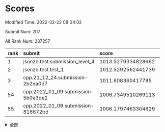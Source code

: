 # Scores

Modified Time: 2022-02-22 08:04:02

Submit Num: 207

All Rank Num: 237257

| rank |               submit               |       score        |       sigma        | pk_num |
| :--- | :--------------------------------- | :----------------- | :----------------- | :----- |
| 1    | jsonzb.test.submission_level_4     | 1013.5279334828662 | 0.8175705285445956 | 4581   |
| 2    | jsonzb.test.test_1                 | 1012.5292562441739 | 0.7874550220135149 | 4592   |
| 3    | cpp.21_12_24.submission-2b2ea0d7   | 1011.608360417785  | 0.7940893988635002 | 4583   |
| 54   | cpp.2022_01_09.submission-5b0e3de2 | 1006.7349510269113 | 0.739780373076845  | 4577   |
| 55   | cpp.2022_01_09.submission-816672bd | 1006.1797463304629 | 0.7226223892568125 | 4587   |


<details>
<summary>全部</summary>

| rank |                 submit                 |       score        |       sigma        | pk_num |
| :--- | :------------------------------------- | :----------------- | :----------------- | :----- |
| 1    | jsonzb.test.submission_level_4         | 1013.5279334828662 | 0.8175705285445956 | 4581   |
| 2    | jsonzb.test.test_1                     | 1012.5292562441739 | 0.7874550220135149 | 4592   |
| 3    | cpp.21_12_24.submission-2b2ea0d7       | 1011.608360417785  | 0.7940893988635002 | 4583   |
| 4    | gobigger.level_3.submission_level_3_21 | 1011.31365851874   | 0.7479079902511683 | 4586   |
| 5    | gobigger.level_3.submission_level_3_39 | 1011.2256081598869 | 0.7733709463095008 | 4585   |
| 6    | gobigger.level_3.submission_level_3_48 | 1011.1895534546053 | 0.7752133357867742 | 4581   |
| 7    | gobigger.level_3.submission_level_3_11 | 1011.0483417949719 | 0.7657524750370615 | 4590   |
| 8    | gobigger.level_3.submission_level_3_28 | 1011.0056974775657 | 0.7945070142841676 | 4584   |
| 9    | gobigger.level_3.submission_level_3_27 | 1010.8213776188308 | 0.7672071310797608 | 4583   |
| 10   | gobigger.level_3.submission_level_3_1  | 1010.793562516799  | 0.7640590738394776 | 4586   |
| 11   | gobigger.level_3.submission_level_3_8  | 1010.7378576679466 | 0.7520619569187735 | 4581   |
| 12   | gobigger.level_3.submission_level_3_44 | 1010.5891778313463 | 0.7664489561348931 | 4583   |
| 13   | gobigger.level_3.submission_level_3_34 | 1010.5876942761187 | 0.787898336766811  | 4583   |
| 14   | gobigger.level_3.submission_level_3_29 | 1010.5814208115249 | 0.773536731483032  | 4581   |
| 15   | gobigger.level_3.submission_level_3_15 | 1010.4182225643416 | 0.749296384488866  | 4589   |
| 16   | gobigger.level_3.submission_level_3_45 | 1010.3894027402857 | 0.758342114443313  | 4583   |
| 17   | gobigger.level_3.submission_level_3_6  | 1010.3598135647997 | 0.7611299353089974 | 4587   |
| 18   | gobigger.level_3.submission_level_3_38 | 1010.30150484444   | 0.751880044381634  | 4587   |
| 19   | gobigger.level_3.submission_level_3_32 | 1010.2950408407377 | 0.7728051765953996 | 4581   |
| 20   | gobigger.level_3.submission_level_3_7  | 1010.2153508524055 | 0.7695989511484503 | 4585   |
| 21   | gobigger.level_3.submission_level_3_19 | 1010.2032083673316 | 0.7748029965475774 | 4589   |
| 22   | gobigger.level_3.submission_level_3_30 | 1010.1211423069279 | 0.7669120941501746 | 4588   |
| 23   | gobigger.level_3.submission_level_3_42 | 1010.0828546129693 | 0.7443501085033776 | 4579   |
| 24   | gobigger.level_3.submission_level_3_0  | 1010.0319213485546 | 0.7547859309119753 | 4585   |
| 25   | gobigger.level_3.submission_level_3_35 | 1010.0026656891763 | 0.7693469137198754 | 4590   |
| 26   | gobigger.level_3.submission_level_3_33 | 1009.9620022764217 | 0.7606849926423833 | 4587   |
| 27   | gobigger.level_3.submission_level_3_17 | 1009.8856654377981 | 0.7712134694363997 | 4583   |
| 28   | gobigger.level_3.submission_level_3_25 | 1009.7876859643244 | 0.7625894285117782 | 4584   |
| 29   | gobigger.level_3.submission_level_3_41 | 1009.76312251362   | 0.7524507313584446 | 4582   |
| 30   | gobigger.level_3.submission_level_3_49 | 1009.7279733401879 | 0.7617640279111176 | 4584   |
| 31   | gobigger.level_3.submission_level_3_9  | 1009.7229519214695 | 0.7591397731560979 | 4588   |
| 32   | gobigger.level_3.submission_level_3_24 | 1009.6972930962635 | 0.7442454535505487 | 4584   |
| 33   | gobigger.level_3.submission_level_3_3  | 1009.69432600925   | 0.7661872397703352 | 4588   |
| 34   | gobigger.level_3.submission_level_3_16 | 1009.5886462771396 | 0.7457735024540786 | 4588   |
| 35   | gobigger.level_3.submission_level_3_46 | 1009.4396456673409 | 0.7514132814358514 | 4588   |
| 36   | gobigger.level_3.submission_level_3_31 | 1009.3947439418258 | 0.7707342319522641 | 4581   |
| 37   | gobigger.level_3.submission_level_3_12 | 1009.2639903340133 | 0.7567084812516773 | 4585   |
| 38   | gobigger.level_3.submission_level_3_2  | 1009.2516345803466 | 0.7439314882778104 | 4579   |
| 39   | gobigger.level_3.submission_level_3_36 | 1009.2232424367943 | 0.7603356813366586 | 4587   |
| 40   | gobigger.level_3.submission_level_3_23 | 1008.9803371163513 | 0.737281428602885  | 4585   |
| 41   | gobigger.level_3.submission_level_3_47 | 1008.9566957777786 | 0.7484982337019928 | 4589   |
| 42   | gobigger.level_3.submission_level_3_18 | 1008.9224402985468 | 0.7385587005284134 | 4582   |
| 43   | gobigger.level_3.submission_level_3_37 | 1008.9198766738789 | 0.7624805926337417 | 4576   |
| 44   | gobigger.level_3.submission_level_3_14 | 1008.8617262168528 | 0.7369429119768824 | 4583   |
| 45   | gobigger.level_3.submission_level_3_4  | 1008.8564021531806 | 0.7319755729718357 | 4586   |
| 46   | gobigger.level_3.submission_level_3_10 | 1008.833917204414  | 0.7459513327884102 | 4587   |
| 47   | gobigger.level_3.submission_level_3_13 | 1008.7931653224176 | 0.725410581108271  | 4585   |
| 48   | gobigger.level_3.submission_level_3_43 | 1008.7585613062396 | 0.7547254010559424 | 4590   |
| 49   | gobigger.level_3.submission_level_3_20 | 1008.699438329678  | 0.7313128796976511 | 4592   |
| 50   | gobigger.level_3.submission_level_3_5  | 1008.6462558587532 | 0.7374540860090695 | 4581   |
| 51   | gobigger.level_3.submission_level_3_22 | 1008.6037341831051 | 0.7594515042358914 | 4584   |
| 52   | gobigger.level_3.submission_level_3_40 | 1008.2787868174798 | 0.7377615970580268 | 4586   |
| 53   | gobigger.level_3.submission_level_3_26 | 1008.2383618475468 | 0.740182904954532  | 4587   |
| 54   | cpp.2022_01_09.submission-5b0e3de2     | 1006.7349510269113 | 0.739780373076845  | 4577   |
| 55   | cpp.2022_01_09.submission-816672bd     | 1006.1797463304629 | 0.7226223892568125 | 4587   |
| 56   | gobigger.level_1.submission_level_1_12 | 1005.1373681406841 | 0.7183672046855211 | 4588   |
| 57   | gobigger.level_1.submission_level_1_26 | 1004.8144900583906 | 0.7174214174200944 | 4583   |
| 58   | gobigger.level_1.submission_level_1_27 | 1004.7026363722208 | 0.7182581310387071 | 4582   |
| 59   | gobigger.level_1.submission_level_1_38 | 1004.6680799800029 | 0.7098653333109188 | 4586   |
| 60   | gobigger.level_1.submission_level_1_30 | 1004.5515352995451 | 0.7339971632027145 | 4587   |
| 61   | gobigger.level_1.submission_level_1_32 | 1004.5453228373747 | 0.7278942678117661 | 4586   |
| 62   | gobigger.level_1.submission_level_1_33 | 1004.249319565321  | 0.7107683381302362 | 4589   |
| 63   | gobigger.level_1.submission_level_1_14 | 1004.0983851421734 | 0.726597994911084  | 4586   |
| 64   | gobigger.level_1.submission_level_1_35 | 1004.0725528895929 | 0.7100110540617491 | 4583   |
| 65   | gobigger.level_1.submission_level_1_34 | 1003.9723073506391 | 0.7176499757078892 | 4580   |
| 66   | gobigger.level_1.submission_level_1_1  | 1003.9395761437706 | 0.7239248052221753 | 4587   |
| 67   | gobigger.level_1.submission_level_1_31 | 1003.9247409453598 | 0.7246590465191188 | 4582   |
| 68   | gobigger.level_1.submission_level_1_9  | 1003.8491663521606 | 0.7160514171869291 | 4589   |
| 69   | gobigger.level_1.submission_level_1_46 | 1003.828048559316  | 0.722533909693741  | 4585   |
| 70   | gobigger.level_1.submission_level_1_2  | 1003.7930911187234 | 0.7218660202997343 | 4583   |
| 71   | gobigger.level_1.submission_level_1_18 | 1003.7709644390849 | 0.7134749405195148 | 4584   |
| 72   | gobigger.level_1.submission_level_1_49 | 1003.744382389267  | 0.7105172756078255 | 4585   |
| 73   | gobigger.level_1.submission_level_1_16 | 1003.6813063410224 | 0.7183493194976059 | 4587   |
| 74   | gobigger.level_1.submission_level_1_39 | 1003.6613863531851 | 0.7115720710774446 | 4589   |
| 75   | gobigger.level_1.submission_level_1_41 | 1003.653210319378  | 0.7104823223463703 | 4586   |
| 76   | gobigger.level_1.submission_level_1_21 | 1003.5804845495622 | 0.715403571390283  | 4586   |
| 77   | gobigger.level_1.submission_level_1_37 | 1003.5596404731439 | 0.7227058758937235 | 4581   |
| 78   | gobigger.level_1.submission_level_1_13 | 1003.5539088325417 | 0.7195856976648337 | 4587   |
| 79   | gobigger.level_1.submission_level_1_4  | 1003.5283052062468 | 0.7245369554619221 | 4587   |
| 80   | gobigger.level_1.submission_level_1_3  | 1003.4908177042823 | 0.7198647002059504 | 4583   |
| 81   | gobigger.level_1.submission_level_1_43 | 1003.45121940429   | 0.711738094538504  | 4582   |
| 82   | gobigger.level_1.submission_level_1_48 | 1003.3740739676159 | 0.7156831620608385 | 4588   |
| 83   | gobigger.level_1.submission_level_1_15 | 1003.2762375398709 | 0.7166865230616676 | 4580   |
| 84   | gobigger.level_1.submission_level_1_8  | 1003.1868554991258 | 0.7205700349920496 | 4578   |
| 85   | gobigger.level_1.submission_level_1_47 | 1003.1836525531004 | 0.7100636180230767 | 4587   |
| 86   | gobigger.level_1.submission_level_1_25 | 1003.1690353189442 | 0.7159024694852979 | 4588   |
| 87   | gobigger.level_1.submission_level_1_11 | 1003.1086315950654 | 0.7253196162240994 | 4581   |
| 88   | gobigger.level_1.submission_level_1_24 | 1003.0658788904963 | 0.7272075460852441 | 4584   |
| 89   | gobigger.level_1.submission_level_1_36 | 1002.9469234266684 | 0.711041642163204  | 4583   |
| 90   | gobigger.level_1.submission_level_1_20 | 1002.9348016310581 | 0.7090996011569523 | 4588   |
| 91   | gobigger.level_1.submission_level_1_22 | 1002.9329409841903 | 0.711541239818013  | 4583   |
| 92   | gobigger.level_1.submission_level_1_28 | 1002.919503188779  | 0.71960059062431   | 4584   |
| 93   | gobigger.level_1.submission_level_1_0  | 1002.8398404300044 | 0.7109229300912814 | 4585   |
| 94   | gobigger.level_1.submission_level_1_44 | 1002.7717420595625 | 0.7104608227309583 | 4585   |
| 95   | gobigger.level_1.submission_level_1_29 | 1002.7561599868453 | 0.72628907000116   | 4583   |
| 96   | gobigger.level_1.submission_level_1_19 | 1002.7459561814884 | 0.7235321994289367 | 4588   |
| 97   | gobigger.level_1.submission_level_1_6  | 1002.7172246127659 | 0.7173742502441638 | 4580   |
| 98   | gobigger.level_1.submission_level_1_45 | 1002.6616801938455 | 0.7284128977279578 | 4588   |
| 99   | gobigger.level_1.submission_level_1_40 | 1002.564330797149  | 0.7046619930341879 | 4582   |
| 100  | gobigger.level_1.submission_level_1_7  | 1002.4657092562596 | 0.7086894488384184 | 4581   |
| 101  | gobigger.level_1.submission_level_1_42 | 1002.2492947999442 | 0.7080973297882105 | 4586   |
| 102  | gobigger.level_1.submission_level_1_23 | 1002.0907369352911 | 0.7170708827940592 | 4586   |
| 103  | gobigger.level_1.submission_level_1_17 | 1002.0521802161204 | 0.7001361957017368 | 4586   |
| 104  | gobigger.level_1.submission_level_1_5  | 1001.9281634588566 | 0.7147898251092312 | 4589   |
| 105  | gobigger.level_1.submission_level_1_10 | 1000.8338576955059 | 0.7142755888353305 | 4583   |
| 106  | gobigger.random.submission_random_18   | 997.6070887982438  | 0.7085246982475476 | 4584   |
| 107  | gobigger.random.submission_random_27   | 997.4312456859574  | 0.7001720311310764 | 4584   |
| 108  | gobigger.random.submission_random_12   | 996.8192968293491  | 0.7141150646019969 | 4584   |
| 109  | gobigger.random.submission_random_44   | 996.7235841624315  | 0.7019155115450554 | 4586   |
| 110  | gobigger.random.submission_random_36   | 996.7233780612005  | 0.7139505187923176 | 4587   |
| 111  | gobigger.random.submission_random_4    | 996.5544450607836  | 0.7135464612498468 | 4588   |
| 112  | gobigger.random.submission_random_1    | 996.5453968563293  | 0.7153126819199138 | 4582   |
| 113  | gobigger.random.submission_random_48   | 996.5069299731847  | 0.7030416982134963 | 4587   |
| 114  | gobigger.random.submission_random_7    | 996.4858460716173  | 0.7105848055436053 | 4584   |
| 115  | gobigger.random.submission_random_3    | 996.4701334653492  | 0.7258245300179136 | 4580   |
| 116  | gobigger.random.submission_random_23   | 996.4334658972047  | 0.7072455087757393 | 4580   |
| 117  | gobigger.random.submission_random_9    | 996.417296612205   | 0.7284911932207427 | 4582   |
| 118  | gobigger.random.submission_random_6    | 996.3705284424786  | 0.7057236967079207 | 4582   |
| 119  | gobigger.random.submission_random_19   | 996.2776397059862  | 0.7011320985637476 | 4581   |
| 120  | gobigger.random.submission_random_24   | 996.2760737701597  | 0.7174885860942567 | 4584   |
| 121  | gobigger.random.submission_random_15   | 996.2757903674147  | 0.7030878778289774 | 4583   |
| 122  | gobigger.random.submission_random_31   | 996.2208024644051  | 0.7236717254256076 | 4585   |
| 123  | gobigger.random.submission_random_25   | 996.1895987271322  | 0.713433246199143  | 4589   |
| 124  | gobigger.random.submission_random_20   | 996.1698807426346  | 0.7161459844601737 | 4581   |
| 125  | gobigger.random.submission_random_0    | 996.1317611537053  | 0.7113789845045623 | 4583   |
| 126  | gobigger.random.submission_random_33   | 996.0379169028662  | 0.7080391105905124 | 4588   |
| 127  | gobigger.random.submission_random_46   | 996.0194086606232  | 0.7019510365396496 | 4588   |
| 128  | gobigger.random.submission_random_38   | 996.0069363542307  | 0.7161475705386398 | 4588   |
| 129  | gobigger.random.submission_random_16   | 995.950729703329   | 0.7047828003917525 | 4588   |
| 130  | gobigger.random.submission_random_10   | 995.9483120432933  | 0.7174409801438144 | 4582   |
| 131  | gobigger.random.submission_random_14   | 995.8900617723455  | 0.6975509155792073 | 4582   |
| 132  | gobigger.random.submission_random_13   | 995.8468630793511  | 0.7168866398917653 | 4582   |
| 133  | gobigger.random.submission_random_42   | 995.8062284662553  | 0.7183719028839797 | 4587   |
| 134  | gobigger.random.submission_random_35   | 995.8033424684088  | 0.7093947349802205 | 4586   |
| 135  | gobigger.random.submission_random_17   | 995.7503781732702  | 0.7131022384121589 | 4584   |
| 136  | gobigger.random.submission_random_26   | 995.7402559585198  | 0.7129770150652821 | 4582   |
| 137  | gobigger.random.submission_random_21   | 995.719826549639   | 0.7158942663549435 | 4588   |
| 138  | gobigger.random.submission_random_28   | 995.6966733414374  | 0.7088747019324106 | 4584   |
| 139  | gobigger.random.submission_random_29   | 995.6710579688055  | 0.7080795380004343 | 4587   |
| 140  | gobigger.random.submission_random_8    | 995.59207537308    | 0.7049709382982834 | 4587   |
| 141  | gobigger.random.submission_random_11   | 995.5834810687765  | 0.732024570132653  | 4585   |
| 142  | gobigger.random.submission_random_30   | 995.5176240801991  | 0.7125350062921652 | 4579   |
| 143  | gobigger.random.submission_random_2    | 995.4825543096114  | 0.7034058165850089 | 4585   |
| 144  | gobigger.random.submission_random_22   | 995.4273875360396  | 0.7163888741361902 | 4589   |
| 145  | gobigger.random.submission_random_40   | 995.4052294129127  | 0.7221201830518413 | 4586   |
| 146  | gobigger.random.submission_random_47   | 995.3991431280766  | 0.7147766201463615 | 4585   |
| 147  | gobigger.random.submission_random_37   | 995.389096744314   | 0.7241649911062358 | 4582   |
| 148  | gobigger.random.submission_random_49   | 995.3416533415503  | 0.7178230602055813 | 4585   |
| 149  | gobigger.random.submission_random_41   | 995.3053569905618  | 0.7047975965930425 | 4586   |
| 150  | gobigger.random.submission_random_5    | 995.2851184769645  | 0.7204042949868906 | 4586   |
| 151  | gobigger.random.submission_random_32   | 995.2313234970267  | 0.7085699461313842 | 4583   |
| 152  | gobigger.random.submission_random_43   | 995.1753432595603  | 0.7074897400177458 | 4583   |
| 153  | gobigger.random.submission_random_45   | 995.0826907027448  | 0.7236521912684587 | 4585   |
| 154  | gobigger.random.submission_random_39   | 995.0304864820239  | 0.7233636131232394 | 4580   |
| 155  | gobigger.random.submission_random_34   | 994.3882190460542  | 0.7228567435359926 | 4584   |
| 156  | gobigger.level_2.submission_level_2_11 | 994.0832141060575  | 0.741383111579274  | 4581   |
| 157  | gobigger.level_2.submission_level_2_4  | 993.7825033244992  | 0.7397485517866825 | 4589   |
| 158  | gobigger.level_2.submission_level_2_19 | 993.4523585805391  | 0.7330980831040171 | 4583   |
| 159  | gobigger.level_2.submission_level_2_23 | 993.2822909864751  | 0.7445346161423413 | 4584   |
| 160  | gobigger.level_2.submission_level_2_29 | 993.2437668749668  | 0.7554809543798973 | 4584   |
| 161  | gobigger.level_2.submission_level_2_5  | 993.1843025504448  | 0.7217809384216385 | 4593   |
| 162  | gobigger.level_2.submission_level_2_45 | 993.1602909161353  | 0.7330114055771441 | 4583   |
| 163  | gobigger.level_2.submission_level_2_7  | 992.9998319166062  | 0.7216113753913823 | 4579   |
| 164  | gobigger.level_2.submission_level_2_15 | 992.9865891065629  | 0.7588222707721592 | 4588   |
| 165  | gobigger.level_2.submission_level_2_24 | 992.9777283256718  | 0.7360488998822862 | 4586   |
| 166  | gobigger.level_2.submission_level_2_18 | 992.8346357433079  | 0.7502242758198899 | 4586   |
| 167  | gobigger.level_2.submission_level_2_30 | 992.7923275286528  | 0.7480529699560106 | 4582   |
| 168  | gobigger.level_2.submission_level_2_0  | 992.7656040083576  | 0.7379525137472392 | 4583   |
| 169  | gobigger.level_2.submission_level_2_37 | 992.6380679060507  | 0.7480042388446613 | 4588   |
| 170  | gobigger.level_2.submission_level_2_10 | 992.6010238509251  | 0.743858748669098  | 4584   |
| 171  | gobigger.level_2.submission_level_2_6  | 992.4635651936679  | 0.7473503948069353 | 4591   |
| 172  | gobigger.level_2.submission_level_2_31 | 992.4413733898571  | 0.7324803102210199 | 4583   |
| 173  | gobigger.level_2.submission_level_2_43 | 992.3727676109705  | 0.7311962682991723 | 4577   |
| 174  | gobigger.level_2.submission_level_2_17 | 992.3609974824853  | 0.7336317834434593 | 4585   |
| 175  | gobigger.level_2.submission_level_2_1  | 992.2982002976763  | 0.7254567077857088 | 4585   |
| 176  | gobigger.level_2.submission_level_2_9  | 992.26673037136    | 0.7514929678383362 | 4581   |
| 177  | gobigger.level_2.submission_level_2_42 | 992.2025776248441  | 0.745874994901391  | 4582   |
| 178  | gobigger.level_2.submission_level_2_16 | 992.1799123635091  | 0.737071540829684  | 4588   |
| 179  | gobigger.level_2.submission_level_2_34 | 992.1346809424703  | 0.7328174480244614 | 4585   |
| 180  | gobigger.level_2.submission_level_2_20 | 992.1115491893079  | 0.7458265056378187 | 4578   |
| 181  | gobigger.level_2.submission_level_2_48 | 992.1064823022291  | 0.7507711161542269 | 4585   |
| 182  | gobigger.level_2.submission_level_2_27 | 992.0175993759046  | 0.7663830828892416 | 4586   |
| 183  | gobigger.level_2.submission_level_2_26 | 992.0096099368656  | 0.7358607036255009 | 4582   |
| 184  | gobigger.level_2.submission_level_2_8  | 991.9919392644024  | 0.7405796217223759 | 4588   |
| 185  | gobigger.level_2.submission_level_2_25 | 991.9860647482766  | 0.7601032718205954 | 4583   |
| 186  | gobigger.level_2.submission_level_2_47 | 991.9714762090674  | 0.7257545859684935 | 4588   |
| 187  | gobigger.level_2.submission_level_2_21 | 991.890282031823   | 0.7411059938578833 | 4588   |
| 188  | gobigger.level_2.submission_level_2_40 | 991.8482963846135  | 0.7520621830260058 | 4585   |
| 189  | gobigger.level_2.submission_level_2_32 | 991.7980714632993  | 0.7507931429612055 | 4583   |
| 190  | gobigger.level_2.submission_level_2_12 | 991.7185863069492  | 0.7485149187055041 | 4589   |
| 191  | gobigger.level_2.submission_level_2_22 | 991.6962429796753  | 0.7488316205303457 | 4589   |
| 192  | gobigger.level_2.submission_level_2_41 | 991.4886256202269  | 0.7477214581213124 | 4587   |
| 193  | gobigger.level_2.submission_level_2_44 | 991.4228767887955  | 0.7515842222190673 | 4584   |
| 194  | gobigger.level_2.submission_level_2_3  | 991.4002020643528  | 0.7495382636891028 | 4585   |
| 195  | gobigger.level_2.submission_level_2_49 | 991.387140376881   | 0.7323361505262214 | 4583   |
| 196  | gobigger.level_2.submission_level_2_36 | 991.3830163009973  | 0.7562590625272799 | 4584   |
| 197  | gobigger.level_2.submission_level_2_35 | 991.3779279922534  | 0.7494897616702808 | 4585   |
| 198  | gobigger.level_2.submission_level_2_14 | 991.3357943739844  | 0.7666672812850553 | 4587   |
| 199  | gobigger.level_2.submission_level_2_46 | 991.3046232363284  | 0.752339480162863  | 4591   |
| 200  | gobigger.level_2.submission_level_2_39 | 991.0389263666523  | 0.7614630162814603 | 4583   |
| 201  | gobigger.level_2.submission_level_2_28 | 990.7369712480931  | 0.7695708899635534 | 4582   |
| 202  | gobigger.level_2.submission_level_2_2  | 990.6781047349747  | 0.7646104853139911 | 4579   |
| 203  | gobigger.level_2.submission_level_2_38 | 990.666445682977   | 0.7476496995333882 | 4585   |
| 204  | gobigger.level_2.submission_level_2_13 | 990.5059155160069  | 0.7496098510949131 | 4582   |
| 205  | gobigger.level_2.submission_level_2_33 | 990.4143426249395  | 0.762327579475275  | 4584   |
| 206  | gobigger.none.submission_none_0        | 978.8847708459682  | 1.1740825611051546 | 4583   |
| 207  | gobigger.none.submission_none_1        | 977.0947272941825  | 1.3480500753062619 | 4585   |

</details>